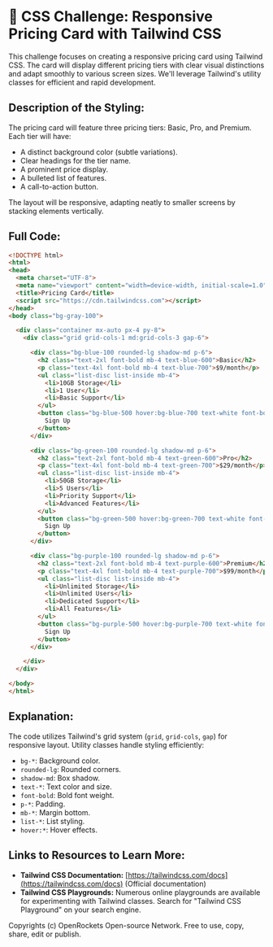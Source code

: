 # 🐞 CSS Challenge:  Responsive Pricing Card with Tailwind CSS


This challenge focuses on creating a responsive pricing card using Tailwind CSS.  The card will display different pricing tiers with clear visual distinctions and adapt smoothly to various screen sizes. We'll leverage Tailwind's utility classes for efficient and rapid development.


## Description of the Styling:

The pricing card will feature three pricing tiers: Basic, Pro, and Premium. Each tier will have:

*   A distinct background color (subtle variations).
*   Clear headings for the tier name.
*   A prominent price display.
*   A bulleted list of features.
*   A call-to-action button.

The layout will be responsive, adapting neatly to smaller screens by stacking elements vertically.


## Full Code:

```html
<!DOCTYPE html>
<html>
<head>
  <meta charset="UTF-8">
  <meta name="viewport" content="width=device-width, initial-scale=1.0">
  <title>Pricing Card</title>
  <script src="https://cdn.tailwindcss.com"></script>
</head>
<body class="bg-gray-100">

  <div class="container mx-auto px-4 py-8">
    <div class="grid grid-cols-1 md:grid-cols-3 gap-6">

      <div class="bg-blue-100 rounded-lg shadow-md p-6">
        <h2 class="text-2xl font-bold mb-4 text-blue-600">Basic</h2>
        <p class="text-4xl font-bold mb-4 text-blue-700">$9/month</p>
        <ul class="list-disc list-inside mb-4">
          <li>10GB Storage</li>
          <li>1 User</li>
          <li>Basic Support</li>
        </ul>
        <button class="bg-blue-500 hover:bg-blue-700 text-white font-bold py-2 px-4 rounded">
          Sign Up
        </button>
      </div>

      <div class="bg-green-100 rounded-lg shadow-md p-6">
        <h2 class="text-2xl font-bold mb-4 text-green-600">Pro</h2>
        <p class="text-4xl font-bold mb-4 text-green-700">$29/month</p>
        <ul class="list-disc list-inside mb-4">
          <li>50GB Storage</li>
          <li>5 Users</li>
          <li>Priority Support</li>
          <li>Advanced Features</li>
        </ul>
        <button class="bg-green-500 hover:bg-green-700 text-white font-bold py-2 px-4 rounded">
          Sign Up
        </button>
      </div>

      <div class="bg-purple-100 rounded-lg shadow-md p-6">
        <h2 class="text-2xl font-bold mb-4 text-purple-600">Premium</h2>
        <p class="text-4xl font-bold mb-4 text-purple-700">$99/month</p>
        <ul class="list-disc list-inside mb-4">
          <li>Unlimited Storage</li>
          <li>Unlimited Users</li>
          <li>Dedicated Support</li>
          <li>All Features</li>
        </ul>
        <button class="bg-purple-500 hover:bg-purple-700 text-white font-bold py-2 px-4 rounded">
          Sign Up
        </button>
      </div>

    </div>
  </div>

</body>
</html>
```


## Explanation:

The code utilizes Tailwind's grid system (`grid`, `grid-cols`, `gap`) for responsive layout.  Utility classes handle styling efficiently:

*   `bg-*`: Background color.
*   `rounded-lg`: Rounded corners.
*   `shadow-md`: Box shadow.
*   `text-*`: Text color and size.
*   `font-bold`: Bold font weight.
*   `p-*`: Padding.
*   `mb-*`: Margin bottom.
*   `list-*`: List styling.
*   `hover:*`: Hover effects.


## Links to Resources to Learn More:

*   **Tailwind CSS Documentation:** [https://tailwindcss.com/docs](https://tailwindcss.com/docs)  (Official documentation)
*   **Tailwind CSS Playgrounds:** Numerous online playgrounds are available for experimenting with Tailwind classes.  Search for "Tailwind CSS Playground" on your search engine.


Copyrights (c) OpenRockets Open-source Network. Free to use, copy, share, edit or publish.

